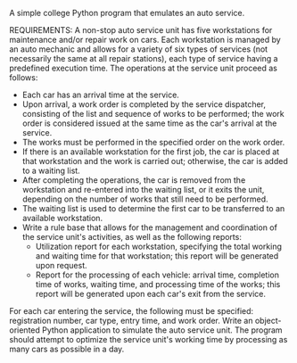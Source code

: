A simple college Python program that emulates an auto service.

REQUIREMENTS: A non-stop auto service unit has five workstations for maintenance and/or repair work on cars. Each workstation is managed by an auto mechanic and allows for a variety of six types of services (not necessarily the same at all repair stations), each type of service having a predefined execution time.
The operations at the service unit proceed as follows:
- Each car has an arrival time at the service.
- Upon arrival, a work order is completed by the service dispatcher, consisting of the list and sequence of works to be performed; the work order is considered issued at the same time as the car's arrival at the service.
- The works must be performed in the specified order on the work order.
- If there is an available workstation for the first job, the car is placed at that workstation and the work is carried out; otherwise, the car is added to a waiting list.
- After completing the operations, the car is removed from the workstation and re-entered into the waiting list, or it exits the unit, depending on the number of works that still need to be performed.
- The waiting list is used to determine the first car to be transferred to an available workstation.
- Write a rule base that allows for the management and coordination of the service unit's activities, as well as the following reports:
    - Utilization report for each workstation, specifying the total working and waiting time for that workstation; this report will be generated upon request.
    - Report for the processing of each vehicle: arrival time, completion time of works, waiting time, and processing time of the works; this report will be generated upon each car's exit from the service.
 
For each car entering the service, the following must be specified: registration number, car type, entry time, and work order.
Write an object-oriented Python application to simulate the auto service unit. The program should attempt to optimize the service unit's working time by processing as many cars as possible in a day.
